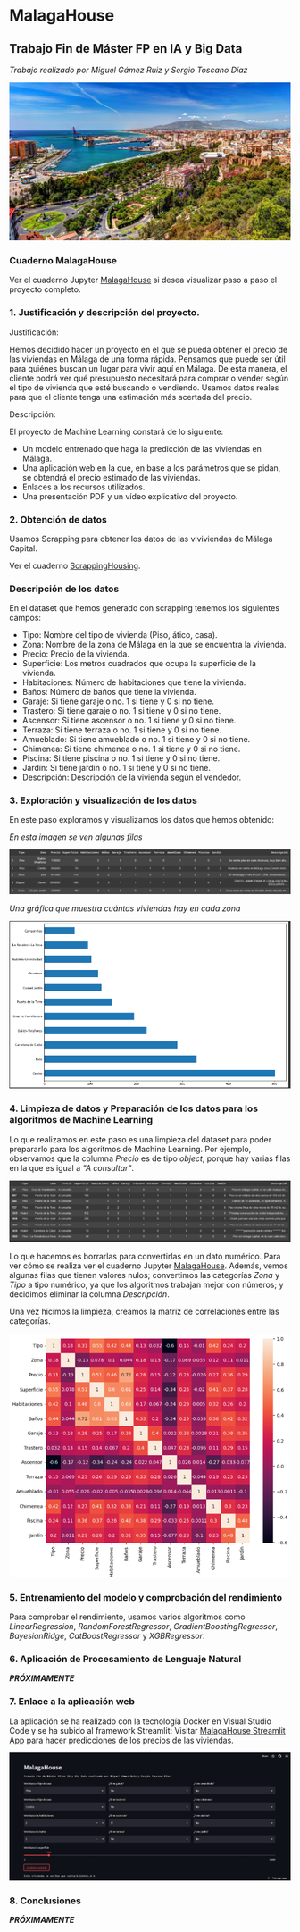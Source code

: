 # **MalagaHouse**

## Trabajo Fin de Máster FP en IA y Big Data

*Trabajo realizado por Miguel Gámez Ruiz y Sergio Toscano Díaz*

![malaga](malaga.jpg)

### Cuaderno MalagaHouse
Ver el cuaderno Jupyter [MalagaHouse](https://github.com/sergiotoscanodiaz/MalagaHouse/blob/main/MalagaHouse.ipynb) si desea visualizar paso a paso el proyecto completo.

### 1. Justificación y descripción del proyecto.

Justificación:

Hemos decidido hacer un proyecto en el que se pueda obtener el precio de las viviendas en Málaga de una forma rápida. Pensamos que puede ser útil para quiénes buscan un lugar para vivir aquí en Málaga. 
De esta manera, el cliente podrá ver qué presupuesto necesitará para comprar o vender según el tipo de vivienda que esté buscando o vendiendo. 
Usamos datos reales para que el cliente tenga una estimación más acertada del precio.

Descripción:

El proyecto de Machine Learning constará de lo siguiente:

- Un modelo entrenado que haga la predicción de las viviendas en Málaga.
- Una aplicación web en la que, en base a los parámetros que se pidan, se obtendrá el precio estimado de las viviendas.
- Enlaces a los recursos utilizados.
- Una presentación PDF y un vídeo explicativo del proyecto.

### 2. Obtención de datos

Usamos Scrapping para obtener los datos de las viviviendas de Málaga Capital.

Ver el cuaderno [ScrappingHousing](https://github.com/sergiotoscanodiaz/MalagaHouse/blob/main/ScrappingHousing.ipynb).

### Descripción de los datos

En el dataset que hemos generado con scrapping tenemos los siguientes campos:

- Tipo: Nombre del tipo de vivienda (Piso, ático, casa).
- Zona: Nombre de la zona de Málaga en la que se encuentra la vivienda.
- Precio: Precio de la vivienda.
- Superficie: Los metros cuadrados que ocupa la superficie de la vivienda.
- Habitaciones: Número de habitaciones que tiene la vivienda.
- Baños: Número de baños que tiene la vivienda.
- Garaje: Si tiene garaje o no. 1 si tiene y 0 si no tiene.
- Trastero: Si tiene garaje o no. 1 si tiene y 0 si no tiene.
- Ascensor: Si tiene ascensor o no. 1 si tiene y 0 si no tiene.
- Terraza: Si tiene terraza o no. 1 si tiene y 0 si no tiene.
- Amueblado: Si tiene amueblado o no. 1 si tiene y 0 si no tiene.
- Chimenea: Si tiene chimenea o no. 1 si tiene y 0 si no tiene.
- Piscina: Si tiene piscina o no. 1 si tiene y 0 si no tiene.
- Jardín: Si tiene jardín o no. 1 si tiene y 0 si no tiene.
- Descripción: Descripción de la vivienda según el vendedor.

### 3. Exploración y visualización de los datos

En este paso exploramos y visualizamos los datos que hemos obtenido:

*En esta imagen se ven algunas filas*

![head](./images/head.PNG)

*Una gráfica que muestra cuántas viviendas hay en cada zona*

![barh](./images/zonas-barh.PNG)

### 4. Limpieza de datos y Preparación de los datos para los algoritmos de Machine Learning

Lo que realizamos en este paso es una limpieza del dataset para poder prepararlo para los algoritmos de Machine Learning.
Por ejemplo, observamos que la columna *Precio* es de tipo *object*, porque hay varias filas en la que es igual a *"A consultar"*. 

![precio](./images/precio-consultar.PNG)

Lo que hacemos es borrarlas para convertirlas en un dato numérico. Para ver cómo se realiza ver el cuaderno Jupyter [MalagaHouse](https://github.com/sergiotoscanodiaz/MalagaHouse/blob/main/MalagaHouse.ipynb).
Además, vemos algunas filas que tienen valores nulos; convertimos las categorías *Zona* y *Tipo* a tipo numérico, ya que los algoritmos trabajan mejor con números; y decidimos eliminar la columna *Descripción*.

Una vez hicimos la limpieza, creamos la matriz de correlaciones entre las categorías.

![heatmap](./images/heatmap.PNG)

### 5. Entrenamiento del modelo y comprobación del rendimiento

Para comprobar el rendimiento, usamos varios algoritmos como *LinearRegression*, *RandomForestRegressor*, *GradientBoostingRegressor*, *BayesianRidge*, *CatBoostRegressor* y *XGBRegressor*.

### 6. Aplicación de Procesamiento de Lenguaje Natural

***PRÓXIMAMENTE***

### 7. Enlace a la aplicación web

La aplicación se ha realizado con la tecnología Docker en Visual Studio Code y se ha subido al framework Streamlit:
Visitar [MalagaHouse Streamlit App](https://sergiotoscanodiaz-malagahouse-app-cm5o0s.streamlit.app/) para hacer predicciones de los precios de las viviendas.

![streamlit](./images/streamlit.PNG)

### 8. Conclusiones

***PRÓXIMAMENTE***
